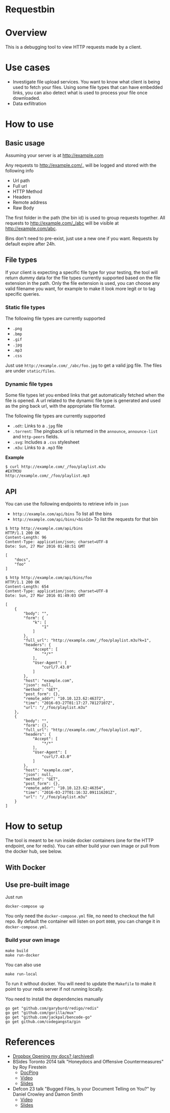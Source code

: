 # Requestbin

# Overview

This is a debugging tool to view HTTP requests made by a client.

# Use cases

* Investigate file upload services. You want to know what client is being used to fetch your files. Using some file types that can have embedded links, you can also detect what is used to process your file once downloaded.
* Data exfiltration

# How to use

## Basic usage

Assuming your server is at http://example.com

Any requests to http://example.com/_ will be logged and stored with the following info
* Url path
* Full url
* HTTP Method
* Headers
* Remote address
* Raw Body

The first folder in the path (the bin id) is used to group requests together.
All requests to http://example.com/_/abc will be visible at http://example.com/abc.

Bins don't need to pre-exist, just use a new one if you want.
Requests by default expire after 24h.

## File types

If your client is expecting a specific file type for your testing, the tool will return dummy data for the file types currently supported based on the file extension in the path.
Only the file extension is used, you can choose any valid filename you want, for example to make it look more legit or to tag specific queries.

### Static file types

The following file types are currently supported

* `.png`
* `.bmp`
* `.gif`
* `.jpg`
* `.mp3`
* `.css`

Just use `http://example.com/_/abc/foo.jpg` to get a valid jpg file.
The files are under `static/files`.

### Dynamic file types

Some file types let you embed links that get automatically fetched when the file is opened.
A url related to the dynamic file type is generated and used as the ping back url, with the appropriate file format.

The following file types are currently supported

* `.odt`: Links to a `.jpg` file
* `.torrent`: The pingback url is returned in the `announce`, `announce-list` and `http-peers` fields.
* `.svg`: Includes a `.css` stylesheet
* `.m3u`: Links to a `.mp3` file

**Example**

```
$ curl http://example.com/_/foo/playlist.m3u
#EXTM3U
http://example.com/_/foo/playlist.mp3
```

## API

You can use the following endpoints to retrieve info in `json`

* `http://example.com/api/bins` To list all the bins
* `http://example.com/api/bins/<binId>` To list the requests for that bin

```
$ http http://example.com/api/bins
HTTP/1.1 200 OK
Content-Length: 96
Content-Type: application/json; charset=UTF-8
Date: Sun, 27 Mar 2016 01:48:51 GMT

[
    "docs",
    "foo"
]
```

```
$ http http://example.com/api/bins/foo
HTTP/1.1 200 OK
Content-Length: 654
Content-Type: application/json; charset=UTF-8
Date: Sun, 27 Mar 2016 01:49:03 GMT

[
    {
        "body": "",
        "form": {
            "k": [
                "1"
            ]
        },
        "full_url": "http://example.com/_/foo/playlist.m3u?k=1",
        "headers": {
            "Accept": [
                "*/*"
            ],
            "User-Agent": [
                "curl/7.43.0"
            ]
        },
        "host": "example.com",
        "json": null,
        "method": "GET",
        "post_form": {},
        "remote_addr": "10.10.123.62:46372",
        "time": "2016-03-27T01:17:27.78127107Z",
        "url": "/_/foo/playlist.m3u"
    },
    {
        "body": "",
        "form": {},
        "full_url": "http://example.com/_/foo/playlist.mp3",
        "headers": {
            "Accept": [
                "*/*"
            ],
            "User-Agent": [
                "curl/7.43.0"
            ]
        },
        "host": "example.com",
        "json": null,
        "method": "GET",
        "post_form": {},
        "remote_addr": "10.10.123.62:46354",
        "time": "2016-03-27T01:16:32.091116201Z",
        "url": "/_/foo/playlist.m3u"
    }
]
```

# How to setup

The tool is meant to be run inside docker containers (one for the HTTP endpoint, one for redis).
You can either build your own image or pull from the docker hub, see below.

## With Docker

## Use pre-built image

Just run

```
docker-compose up
```

You only need the `docker-compose.yml` file, no need to checkout the full repo.
By default the container will listen on port `8080`, you can change it in `docker-compose.yml`.

### Build your own image

```
make build
make run-docker
```

You can also use

```
make run-local
```

To run it without docker.
You will need to update the `Makefile` to make it point to your redis server if not running locally.

You need to install the dependencies manually

```
go get "github.com/garyburd/redigo/redis"
go get "github.com/gorilla/mux"
go get "github.com/jackpal/bencode-go"
go get github.com/codegangsta/gin
```

# References

* [Dropbox Opening my docs? (archived)](https://archive.is/GCWoO)
* BSides Toronto 2014 talk "Honeydocs and Offensive Countermeasures" by Roy Firestein
    * [DocPing](https://docping.me/)
	* [Video](https://www.youtube.com/watch?v=a-b6uyDL1Rg)
	* [Slides](http://sector.ca/Portals/17/Presentations14/Roy%20Firestein%20-%20SecTor%202014.pdf)
* Defcon 23 talk "Bugged Files, Is your Document Telling on You?" by Daniel Crowley and Damon Smith
    * [Video](https://www.youtube.com/watch?v=M3vP-wughPo)
	* [Slides](https://media.defcon.org/DEF%20CON%2023/DEF%20CON%2023%20presentations/DEFCON-23-Daniel-Crowley-Damon-Smith-Bugged-Files.pdf)
